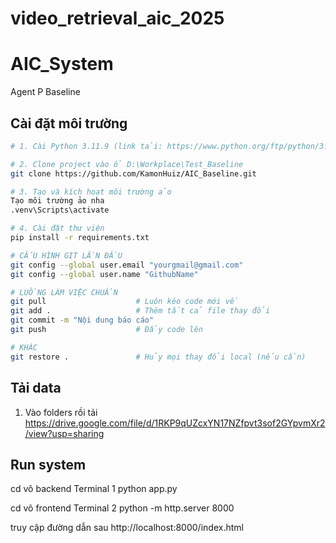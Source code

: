 # video_retrieval_aic_2025

# AIC_System

Agent P Baseline

## Cài đặt môi trường

```bash
# 1. Cài Python 3.11.9 (link tải: https://www.python.org/ftp/python/3.11.9/python-3.11.9-amd64.exe)

# 2. Clone project vào ổ D:\Workplace\Test_Baseline
git clone https://github.com/KamonHuiz/AIC_Baseline.git

# 3. Tạo và kích hoạt môi trường ảo
Tạo môi trường ảo nha
.venv\Scripts\activate

# 4. Cài đặt thư viện
pip install -r requirements.txt

# CẤU HÌNH GIT LẦN ĐẦU
git config --global user.email "yourgmail@gmail.com"
git config --global user.name "GithubName"

# LUỒNG LÀM VIỆC CHUẨN
git pull                    # Luôn kéo code mới về
git add .                   # Thêm tất cả file thay đổi
git commit -m "Nội dung báo cáo"
git push                    # Đẩy code lên

# KHÁC
git restore .               # Hủy mọi thay đổi local (nếu cần)
```

## Tải data

1. Vào folders rồi tải
   https://drive.google.com/file/d/1RKP9qUZcxYN17NZfpvt3sof2GYpvmXr2/view?usp=sharing

## Run system

cd vô backend
Terminal 1
python app.py

cd vô frontend
Terminal 2
python -m http.server 8000

truy cập đường dẫn sau
http://localhost:8000/index.html
